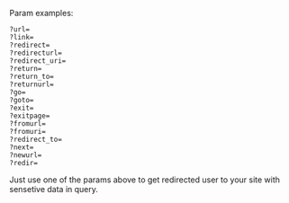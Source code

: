 
Param examples:

```
?url=
?link=
?redirect=
?redirecturl=
?redirect_uri=
?return=
?return_to=
?returnurl=
?go=
?goto=
?exit=
?exitpage=
?fromurl=
?fromuri=
?redirect_to=
?next=
?newurl=
?redir=
```

Just use one of the params above to get redirected user to your site with sensetive data in query.
